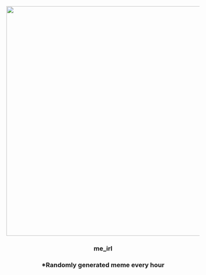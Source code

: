 <p align="center">
        <img src="https://i.redd.it/j0dvmougke191.jpg" width="600" height="600">
        </p>
        <h3 align="center">me_irl</h3>
        <h3 align="center">*Randomly generated meme every hour</h3>
    
